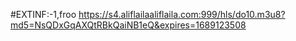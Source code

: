 #EXTINF:-1,froo
https://s4.aliflailaaliflaila.com:999/hls/do10.m3u8?md5=NsQDxGqAXQtRBkQaiNB1eQ&expires=1689123508
